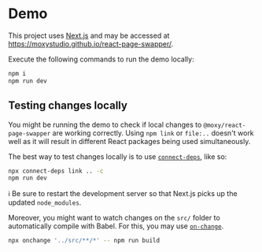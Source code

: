 # Demo

This project uses [Next.js](https://nextjs.org/) and may be accessed at https://moxystudio.github.io/react-page-swapper/.

Execute the following commands to run the demo locally:

```sh
npm i
npm run dev
```

## Testing changes locally

You might be running the demo to check if local changes to `@moxy/react-page-swapper` are working correctly. Using `npm link` or `file:..` doesn't work well as it will result in different React packages being used simultaneously.

The best way to test changes locally is to use [`connect-deps`](https://www.npmjs.com/package/connect-deps), like so:

```sh
npx connect-deps link .. -c
npm run dev
```

ℹ️ Be sure to restart the development server so that Next.js picks up the updated `node_modules`.

Moreover, you might want to watch changes on the `src/` folder to automatically compile with Babel. For this, you may use [`on-change`](https://github.com/sindresorhus/on-change).

```sh
npx onchange '../src/**/*' -- npm run build
```
